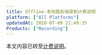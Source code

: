 ```yaml
---
title: Offline-本地服务端录制计费说明
platform: ["All Platforms"]
updatedAt: 2020-07-09 21:49:35
Products: ["Recording"]
---
```


本文内容已转至[计费说明](https://docs.agora.io/cn/Recording/billing_recording?platform=All%20Platforms)。
